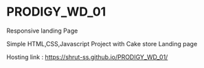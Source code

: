 # PRODIGY_WD_01
Responsive landing Page

Simple HTML,CSS,Javascript Project with Cake store Landing page

Hosting link : https://shrut-ss.github.io/PRODIGY_WD_01/
